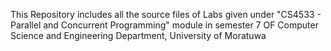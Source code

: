 This Repository includes all the source files of Labs given under "CS4533 - Parallel and Concurrent Programming" module in semester 7 OF Computer Science and Engineering Department, University of Moratuwa